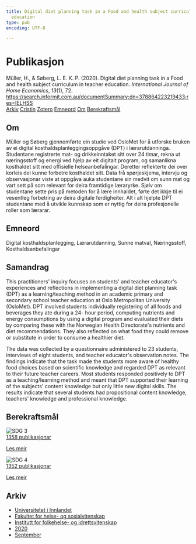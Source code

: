 ```yaml
---
title: Digital diet planning task in a Food and health subject curriculum in teacher
  education
type: pub
encoding: UTF-8

---
```

<h1>Publikasjon</h1>
<article id="csl-bib-container-SL3SFRSM" class="csl-bib-container">
  <div class="csl-bib-body"> <div class="csl-entry">Müller, H., &#38; Søberg, L. E. K. P. (2020). Digital diet planning task in a Food and health subject curriculum in teacher education. <i>International Journal of Home Economics</i>, <i>13</i>(1), 72. <a href="https://search.informit.com.au/documentSummary;dn=378864223219433;res=IELHSS">https://search.informit.com.au/documentSummary;dn=378864223219433;res=IELHSS</a></div> </div>
  <div class="csl-bib-buttons">
    <a href="#taxonomy-article-SL3SFRSM" alt="archive" class="csl-bib-button">Arkiv</a>
    <a href="https://app.cristin.no/results/show.jsf?id=1830622" alt="Cristin" class="csl-bib-button">Cristin</a>
    <a href="http://zotero.org/groups/5881554/items/SL3SFRSM" alt="Zotero" class="csl-bib-button">Zotero</a>
    <a href="#keywords-article-SL3SFRSM" alt="keywords" class="csl-bib-button">Emneord</a>
    <a href="#about-article-SL3SFRSM" alt="about_pub" class="csl-bib-button">Om</a>
    <a href="#sdg-article-SL3SFRSM" alt="sdg" class="csl-bib-button">Berekraftsmål</a>
  </div>
  <div id="csl-bib-meta-container-SL3SFRSM"></div>
</article>
<div id="csl-bib-meta-SL3SFRSM" class="csl-bib-meta">
  <article id="about-article-SL3SFRSM" class="about_pub-article">
    <h1>Om</h1>
    Müller og Søberg gjennomførte ein studie ved OsloMet for å utforske bruken av ei digital kosthaldsplanleggingsoppgåve (DPT) i lærarutdanninga. Studentane registrerte mat- og drikkeinntaket sitt over 24 timar, rekna ut næringsstoff og energi ved hjelp av eit digitalt program, og samanlikna kosthaldet sitt med offisielle helseanbefalingar. Deretter reflekterte dei over korleis dei kunne forbetre kosthaldet sitt. Data frå spørjeskjema, intervju og observasjonar viste at oppgåva auka studentane sin medvit om sunn mat og vart sett på som relevant for deira framtidige læraryrke. Sjølv om studentane sette pris på metoden for å lære innhaldet, førte det ikkje til ei vesentleg forbetring av deira digitale ferdigheiter. Alt i alt hjelpte DPT studentane med å utvikle kunnskap som er nyttig for deira profesjonelle roller som lærarar.
  </article>
  <article id="keywords-article-SL3SFRSM" class="keywords-article">
    <h1>Emneord</h1>
    Digital kosthaldsplanlegging, Lærarutdanning, Sunne matval, Næringsstoff, Kosthaldsanbefalingar
  </article>
  <article id="abstract-article-SL3SFRSM" class="abstract-article">
    <h1>Samandrag</h1>
    This practitioners' inquiry focuses on students' and teacher educator's experiences and reflections in implementing a digital diet planning task (DPT) as a learning/teaching method in an academic primary and secondary school teacher education at Oslo Metropolitan University (OsloMet). DPT involved students individually registering of all foods and beverages they ate during a 24- hour period, computing nutrients and energy consumptions by using a digital program and evaluated their diets by comparing these with the Norwegian Health Directorate's nutrients and diet recommendations. They also reflected on what food they could remove or substitute in order to consume a healthier diet. 
 
The data was collected by a questionnaire administered to 23 students, interviews of eight students, and teacher educator's observation notes. The findings indicate that the task made the students more aware of healthy food choices based on scientific knowledge and regarded DPT as relevant to their future teacher careers. Most students responded positively to DPT as a teaching/learning method and meant that DPT supported their learning of the subjects' content knowledge but only little new digital skills. The results indicate that several students had propositional content knowledge, teachers' knowledge and professional knowledge.
  </article>
  <article id="sdg-article-SL3SFRSM" class="sdg-article">
    <h1>Berekraftsmål</h1>
    <div class="sdg-container"><div id="sdg3" class="sdg">
        <img src="{{< params subfolder >}}images/sdg/sdg03_nn.png" class="image" alt="SDG 3">
        <div class="sdg-overlay">
          <a href="/nn/archive/?key=?sdg=3#archive" class="sdg-publication-count"><span>1358</span> publikasjonar</a>
          <p><a href="https://fn.no/om-fn/fns-baerekraftsmaal/god-helse-og-livskvalitet?lang=nno-NO" class="sdg-read-more">Les meir</a></p>
        </div>
      </div> <div id="sdg4" class="sdg">
        <img src="{{< params subfolder >}}images/sdg/sdg04_nn.png" class="image" alt="SDG 4">
        <div class="sdg-overlay">
          <a href="/nn/archive/?key=?sdg=4#archive" class="sdg-publication-count"><span>1352</span> publikasjonar</a>
          <p><a href="https://fn.no/om-fn/fns-baerekraftsmaal/god-utdanning?lang=nno-NO" class="sdg-read-more">Les meir</a></p>
        </div>
      </div></div>
  </article>
  <article id="taxonomy-article-SL3SFRSM" class="taxonomy-article">
    <h1>Arkiv</h1>
    <ul>
      <li>
        <a href="/nn/archive/?key=3DCRN523">Universitetet i Innlandet</a>
      </li>
      <li>
        <a href="/nn/archive/?key=IDKFS3MX">Fakultet for helse- og sosialvitenskap</a>
      </li>
      <li>
        <a href="/nn/archive/?key=FJXE3Z8X">Institutt for folkehelse- og idrettsvitenskap</a>
      </li>
      <li>
        <a href="/nn/archive/?key=6ZJPMG9D">2020</a>
      </li>
      <li>
        <a href="/nn/archive/?key=9F9GH757">September</a>
      </li>
    </ul>
  </article>
</div>
